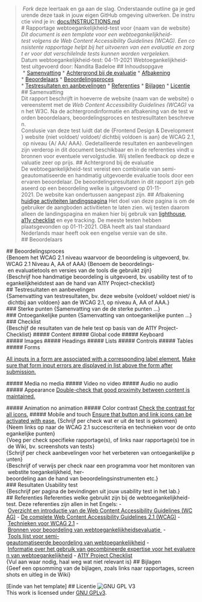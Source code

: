 > _Fork_ deze leertaak en ga aan de slag. Onderstaande outline ga je gedurende deze taak in jouw eigen GitHub omgeving uitwerken. De instructie vind je in: [docs/INSTRUCTIONS.md](docs/INSTRUCTIONS.md)
# Rapportage webtoegankelijkheid-test voor {naam van de website}
*Dit document is een template voor een webtoegankelijkheid-test volgens de Web Content Accessibility Guidelines (WCAG). Een consistente rapportage helpt bij het uitvoeren van een evaluatie en zorgt er voor dat verschilelnde tests kunnen worden vergeleken.*
Datum webtoegankelijkheid-test: 04-11-2021
Webtoegankelijkheid-test uitgevoerd door: Nandita Badeloe
## Inhoudsopgave
 * [Samenvatting](#samenvatting)
* [Achtergrond bij de evaluatie](#achtergrond-bij-de-evaluatie)
* [Afbakening](#afbakening)
* [Beoordelaars](#beoordelaars)
* [Beoordelingsproces](#beoordelingsproces)
* [Testresultaten en aanbevelingen](#testresultaten-en-aanbevelingen)
* [Referenties](#referenties)
* [Bijlagen](#bijlagen)
* [Licentie](#licentie)
## Samenvatting
Dit rapport beschrijft in hoeverre de website {naam van de website} overeenstemt met de *Web Content Accessibility Guidelines (WCAG)* van het W3C. Na de achtergrondinformatie en afbakening van de test worden beoordelaars, beoordelingsproces en testresulltaten beschreven.
Conslusie van deze test luidt dat de {Frontend Design & Development} website {niet voldoet/ voldoet/ dichtbij voldoen is aan} de WCAG 2.1, op niveau {A/ AA/ AAA}. Gedetailleerde resultaten en aanbevelingen zijn verderop in dit document beschikbaar en in de referenties vindt u bronnen voor eventuele vervolgstudie. Wij stellen feedback op deze evaluatie zeer op prijs.
## Achtergrond bij de evaluatie
De webtoegankelijkheid-test vereist een combinatie van semi-geautomatiseerde en handmatig uitgevoerde evaluatie tools door een ervaren beoordelaar. De beoordelingsresultaten in dit rapport zijn gebaseerd op een beoordeling welke is uitgevoerd op 01-11-2021. De website kan ondertussen aangepast zijn.
## Afbakening
[huidige activiteiten landingspagina](https://www.oba.nl/activiteiten.html)
Het doel van deze pagina is om de gebruiker de aangboden activitieten te laten zien. wij testen daarom alleen de landingspagina en maken hier bij gebruik van
[lighthouse](https://developers.google.com/web/tools/lighthouse), [a11y checklist](https://www.a11yproject.com/checklist/) en eye tracking. De meeste testen hebben plaatsgevonden op 01-11-2021. OBA heeft als taal standaard Nederlands maar heeft ook een engelse versie van de site.
## Beoordelaars

## Beoordelingsproces
{Benoem het WCAG 2.1 niveau waarvoor de beoordeling is uitgevoerd, bv. WCAG 2.1 Niveau A, AA of AAA}
{Benoem de beoordelings- en evaluatietools en versies van de tools die gebruikt zijn}
{Beschrijf hoe handmatige beoordeling is uitgevoerd, bv. usability test of toegankelijkheidstest aan de hand van A11Y Project-checklist}
## Testresultaten en aanbevelingen
{Samenvatting van testresultaten, bv. deze website {voldoet/ voldoet niet/ is dichtbij aan voldoen} aan de WCAG 2.1, op niveau A, AA of AAA.}
### Sterke punten
{Samenvatting van de de sterke punten ...}
### Ontoegankelijke punten
{Samenvatting van ontoegankelijke punten ...}
### Checklist
{Beschijf de resultaten van de hele test op basis van de A11Y Project-Checklist}
##### Content
##### Global code
##### Keyboard
##### Images
##### Headings
##### Lists
##### Controls
##### Tables
##### Forms

[All inputs in a form are associated with a corresponding label element.](https://www.a11yproject.com/checklist/#all-inputs-in-a-form-are-associated-with-a-corresponding-label-element)
[Make sure that form input errors are displayed in list above the form after submission.](https://www.a11yproject.com/checklist/#make-sure-that-form-input-errors-are-displayed-in-list-above-the-form-after-submission)

##### Media
no media
##### Video
no video
##### Audio
no audio
##### Appearance
[Double-check that good proximity between content is maintained.](https://www.a11yproject.com/checklist/#double-check-that-good-proximity-between-content-is-maintained)

##### Animation
no animation
##### Color contrast
[Check the contrast for all icons.](https://www.a11yproject.com/checklist/#check-the-contrast-of-borders-for-input-elements-text-input-radio-buttons-checkboxes-etc)
##### Mobile and touch
[Ensure that button and link icons can be activated with ease.](https://www.a11yproject.com/checklist/#ensure-that-button-and-link-icons-can-be-activated-with-ease)
{Schrijf per check wat er uit de test is gekomen}
{Neem links op naar de WCAG 2.1 succescriteria en technieken voor de ontoegankelijke punten}
{Voeg per check specifieke rapportage(s), of links naar rapportage(s) toe in de Wiki, bv. screenshots van tests}
{Schrijf per check aanbevelingen voor het verbeteren van ontoegankelijke punten}
{Beschrijf of verwijs per check naar een programma voor het monitoren van webstite toegankelijkheid, her-beoordeling aan de hand van beoordelingsinstrumenten etc.}
### Resultaten Usability test
{Beschrijf per pagina de bevindingen uit jouw usability test in het lab.}
## Referenties
Referenties welke gebruikt zijn bij de webtoegankelijkheid-test. Deze referenties zijn allen in het Engels:
- [Overzicht en introductie van de Web Content Accessibility Guidelines (WCAG)](https://www.w3.org/WAI/intro/wcag)
- [De complete Web Content Accessibility Guidelines 2.1 (WCAG)](https://www.w3.org/TR/WCAG21/)
- [Technieken voor WCAG 2.1](https://www.w3.org/WAI/WCAG21/Techniques/)
- [Bronnen voor beoordeling van webtoegankelijkheidsevaluatie ](http://www.w3.org/WAI/eval/)
- [Tools lijst voor semi-geautomatiseerde beoordeling van webtoegankelijkheid](https://www.w3.org/WAI/ER/tools/)
- [Informatie over het gebruik van gecombineerde expertise voor het evalueren van webtoegankelijkheid](https://www.w3.org/WAI/eval/reviewteams)
- [A11Y Project Checklist](https://www.a11yproject.com/checklist/)
{Vul aan waar nodig, haal weg wat niet relevant is}
## Bijlagen
{Geef een opsomming van de bijlagen, zoals links naar rapportages, screenshots en uitleg in de Wiki}

[Einde van het template]
## Licentie
![GNU GPL V3](https://www.gnu.org/graphics/gplv3-127x51.png)
This work is licensed under [GNU GPLv3](./LICENSE).
